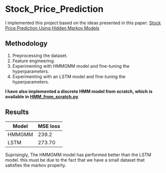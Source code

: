 # Stock_Price_Prediction

I implemented this project based on the ideas presented in this paper: [Stock Price Prediction Using Hidden Markov Models](https://users.cs.duke.edu/~bdhingra/papers/stock_hmm.pdf)


## Methodology
1. Preprocessing the dataset.
2. Feature engineering.
3. Experimenting with HMMGMM model and fine-tuning the hyperparameters.
4. Experimenting with an LSTM model and fine-tuning the hyperparameters.

**I have also implemented a discrete HMM model from scratch, which is available in [HMM_from_scratch.py](https://github.com/taravatp/Stock_Price_Prediction/blob/main/HMM_from_scratch.py)**

## Results

Model  |     MSE loss                  
------ | ----------------
HMMGMM |    239.2     
LSTM   |    273.70      

Suprisingly, The HMMGMM model has performed better than the LSTM model. this must be due to the fact that we have a small dataset that satisfies the markov property.
